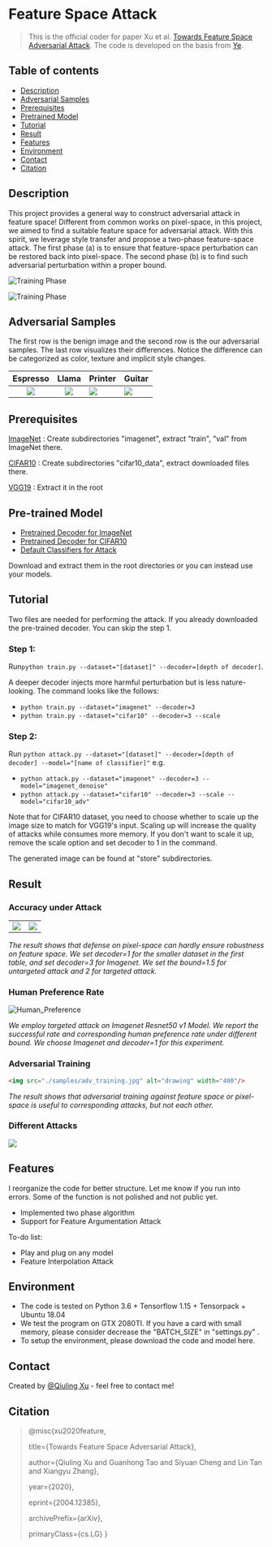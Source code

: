 # Feature Space Attack
> This is the official coder for paper  Xu et al. [Towards Feature Space Adversarial Attack](https://arxiv.org/abs/2004.12385). The code is developed on the basis from [Ye](https://github.com/elleryqueenhomels/arbitrary_style_transfer).

## Table of contents
* [Description](#description)
* [Adversarial Samples](#Adversarial-Samples)
* [Prerequisites](#Prerequisites)
* [Pretrained Model](#Pretrained-Model)
* [Tutorial](#Tutorial)
* [Result](#Result)
* [Features](#features)
* [Environment](#Environment)
* [Contact](#contact)
* [Citation](#Citation)

## Description
This project provides a general way to construct adversarial attack in feature space! Different from common works on pixel-space, in this project, we aimed to find a suitable feature space for adversarial attack.  With this spirit, we leverage style transfer and propose a two-phase feature-space attack. The first phase (a) is to ensure that feature-space perturbation can be restored back into pixel-space. The second phase (b) is to find such adversarial perturbation within a proper bound. 

![Training Phase](./samples/training_phase.PNG)

![Training Phase](./samples/attacking_phase.PNG)

## Adversarial Samples

The first row is the benign image and the second row is the our adversarial samples. The last row visualizes their differences. Notice the difference can be categorized as color, texture and implicit style changes.

|          Espresso           |          Llama           | Printer                    | Guitar                             |
| :-------------------------: | :----------------------: | -------------------------- | ---------------------------------- |
| ![](./samples/espresso.jpg) | ![](./samples/llama.jpg) | ![](./samples/printer.jpg) | ![](./samples/electric_guitar.jpg) |

## Prerequisites
[ImageNet](http://www.image-net.org/) : Create subdirectories "imagenet", extract "train", "val" from ImageNet there.

[CIFAR10](https://www.cs.toronto.edu/~kriz/cifar.html) : Create subdirectories "cifar10_data", extract downloaded files there.

[VGG19]( https://qiulingxu-public.s3.us-east-2.amazonaws.com/FSA/vgg19_normalised.zip) : Extract it in the root

## Pre-trained Model

- [Pretrained Decoder for ImageNet](https://qiulingxu-public.s3.us-east-2.amazonaws.com/FSA/Imagenet_Decoder.zip)
- [Pretrained Decoder for CIFAR10](https://qiulingxu-public.s3.us-east-2.amazonaws.com/FSA/CIFAR10_Decoder.zip) 
- [Default Classifiers for Attack](https://qiulingxu-public.s3.us-east-2.amazonaws.com/FSA/Classifiers.zip)

 Download and extract them in the root directories or you can instead use your models.

## Tutorial

Two files are needed for performing the attack. If you already downloaded the pre-trained decoder. You can skip the step 1.

### Step 1: 

Run`python train.py --dataset="[dataset]" --decoder=[depth of decoder]`. 

A deeper decoder injects more harmful perturbation but is less nature-looking. The command looks like the follows: 

- `python train.py --dataset="imagenet" --decoder=3` 
- `python train.py --dataset="cifar10" --decoder=3 --scale`

### Step 2:

 Run  `python attack.py --dataset="[dataset]" --decoder=[depth of decoder] --model="[name of classifier]"` e.g.  

- `python attack.py --dataset="imagenet" --decoder=3 --model="imagenet_denoise"` 
- `python attack.py --dataset="cifar10" --decoder=3 --scale --model="cifar10_adv"`

Note that for CIFAR10 dataset, you need to choose whether to scale up the image size to match for VGG19's input.  Scaling up will increase the quality of attacks while consumes more memory. If you don't want to scale it up, remove the scale option and set decoder to 1 in the command.

The generated image can be found at "store" subdirectories.

## Result

### Accuracy under Attack

|                                                              |                                                              |
| ------------------------------------------------------------ | ------------------------------------------------------------ |
| ![](/home/jerry/OneDrive/CodeManage/pub_style_attack/samples/attack1.jpg) | ![](/home/jerry/OneDrive/CodeManage/pub_style_attack/samples/attack2.jpg) |

*The result shows that defense on pixel-space can hardly ensure robustness on feature space. We set decoder=1 for the smaller dataset in the first table, and set decoder=3 for Imagenet. We set the bound=1.5 for untargeted attack and 2 for targeted attack.*

### Human Preference Rate

![Human_Preference](./samples/human_preference.png)

*We employ targeted attack on Imagenet Resnet50 v1 Model. We report the successful rate and corresponding human preference rate under different bound. We choose Imagenet and decoder=1 for this experiment.*

### Adversarial Training

```html
<img src="./samples/adv_training.jpg" alt="drawing" width="400"/>
```

*The result shows that adversarial training against feature space or pixel-space is useful to corresponding attacks, but not each  other.*

### Different Attacks

![](./samples/samples_diff_attack.jpg)

## Features

I reorganize the code for better structure. Let me know if you run into errors. Some of the function is not polished and not public yet.

* Implemented two phase algorithm
* Support for Feature Argumentation Attack

To-do list:
* Play and plug on any model
* Feature Interpolation Attack 

## Environment

- The code is tested on Python 3.6 + Tensorflow 1.15 + Tensorpack + Ubuntu 18.04
- We test the program on GTX 2080TI.  If you have a card with small memory, please consider decrease the "BATCH_SIZE" in "settings.py" .
- To setup the environment, please download the code and model here.

## Contact
Created by [@Qiuling Xu](https://www.cs.purdue.edu/homes/xu1230/) - feel free to contact me!

## Citation

>@misc{xu2020feature,
>
>title={Towards Feature Space Adversarial Attack}, 
>
>author={Qiuling Xu and Guanhong Tao and Siyuan Cheng and Lin Tan and Xiangyu Zhang},
>
>year={2020},
>
>eprint={2004.12385},
>
>archivePrefix={arXiv},
>
>primaryClass={cs.LG}
>}